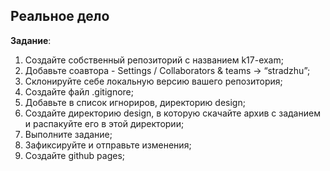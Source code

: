 **Реальное дело**
-------------------------------------------------------------------------------------
**Задание**:

  1. Создайте собственный репозиторий с названием k17-exam;
  2. Добавьте соaвтора - Settings / Collaborators & teams → “stradzhu”;
  3. Склонируйте себе локальную версию вашего репозитория;
  4. Создайте файл .gitignore;
  5. Добавьте в список игнориров, директорию design;
  6. Создайте директорию design, в которую скачайте архив с заданием и распакуйте его в этой директории;
  7. Выполните задание;
  8. Зафиксируйте и отправьте изменения;
  9. Создайте github pages;
